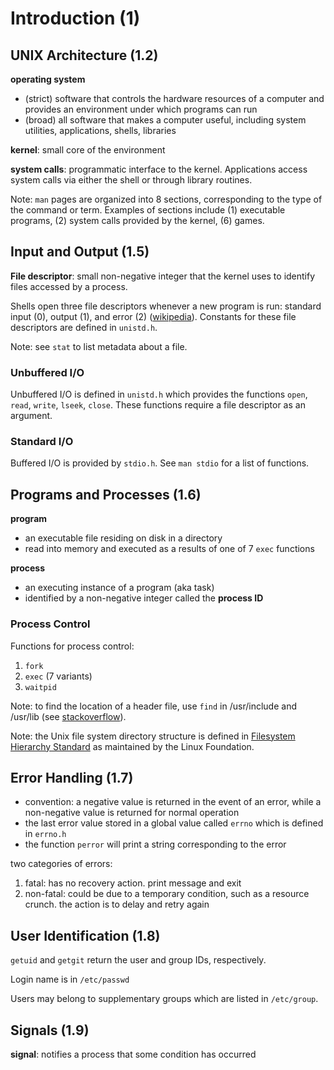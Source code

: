 # Introduction (1)

## UNIX Architecture (1.2)

**operating system**

-   (strict) software that controls the hardware resources of a computer
    and provides an environment under which programs can run
-   (broad) all software that makes a computer useful, including system
    utilities, applications, shells, libraries

**kernel**: small core of the environment

**system calls**: programmatic interface to the kernel.  Applications
access system calls via either the shell or through library routines.

Note: `man` pages are organized into 8 sections, corresponding to the
type of the command or term.  Examples of sections include (1) executable
programs, (2) system calls provided by the kernel, (6) games.

## Input and Output (1.5)

**File descriptor**: small non-negative integer that the kernel uses to
identify files accessed by a process.

Shells open three file descriptors whenever a new program is run:
standard input (0), output (1), and error (2) ([wikipedia](https://en.wikipedia.org/wiki/File_descriptor%5Dwikipedia)).  Constants
for these file descriptors are defined in `unistd.h`.

Note: see `stat` to list metadata about a file.

### Unbuffered I/O

Unbuffered I/O is defined in `unistd.h` which provides the functions
`open`, `read`, `write`, `lseek`, `close`.  These functions require a
file descriptor as an argument.

### Standard I/O

Buffered I/O is provided by `stdio.h`.  See `man stdio` for a list of
functions.

## Programs and Processes (1.6)

**program**

-   an executable file residing on disk in a directory
-   read into memory and executed as a results of one of 7 `exec` functions

**process**

-   an executing instance of a program (aka task)
-   identified by a non-negative integer called the **process ID**

### Process Control

Functions for process control:

1.  `fork`
2.  `exec` (7 variants)
3.  `waitpid`

Note: to find the location of a header file, use `find` in
/usr/include and /usr/lib (see [stackoverflow](http://stackoverflow.com/questions/13079650/how-can-i-find-the-header-files-of-the-c-programming-language-in-linux)).

Note: the Unix file system directory structure is defined in
[Filesystem Hierarchy Standard](https://en.wikipedia.org/wiki/Filesystem_Hierarchy_Standard) as maintained by the Linux Foundation.

## Error Handling (1.7)

-   convention: a negative value is returned in the event of an error,
    while a non-negative value is returned for normal operation
-   the last error value stored in a global value called `errno` which
    is defined in `errno.h`
-   the function `perror` will print a string corresponding to the error

two categories of errors:

1.  fatal: has no recovery action.  print message and exit
2.  non-fatal: could be due to a temporary condition, such as a
    resource crunch.  the action is to delay and retry again

## User Identification (1.8)

`getuid` and `getgit` return the user and group IDs, respectively.

Login name is in `/etc/passwd`

Users may belong to supplementary groups which are listed in
`/etc/group`.

## Signals (1.9)

**signal**: notifies a process that some condition has occurred
